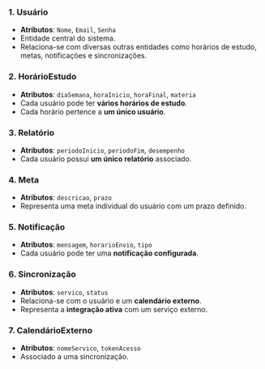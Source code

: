 ### 1. **Usuário**
- **Atributos**: `Nome`, `Email`, `Senha`
- Entidade central do sistema.
- Relaciona-se com diversas outras entidades como horários de estudo, metas, notificações e sincronizações.

### 2. **HorárioEstudo**
- **Atributos**: `diaSemana`, `horaInicio`, `horaFinal`, `materia`
- Cada usuário pode ter **vários horários de estudo**.
- Cada horário pertence a **um único usuário**.

### 3. **Relatório**
- **Atributos**: `periodoInicio`, `periodoFim`, `desempenho`
- Cada usuário possui **um único relatório** associado.

### 4. **Meta**
- **Atributos**: `descricao`, `prazo`
- Representa uma meta individual do usuário com um prazo definido.

### 5. **Notificação**
- **Atributos**: `mensagem`, `horarioEnvio`, `tipo`
- Cada usuário pode ter uma **notificação configurada**.

### 6. **Sincronização**
- **Atributos**: `servico`, `status`
- Relaciona-se com o usuário e um **calendário externo**.
- Representa a **integração ativa** com um serviço externo.

### 7. **CalendárioExterno**
- **Atributos**: `nomeServico`, `tokenAcesso`
- Associado a uma sincronização.
